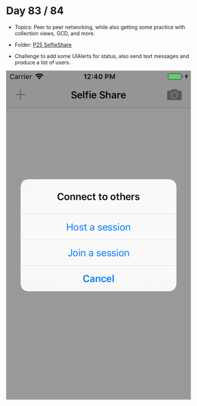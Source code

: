 # Day 83 / 84

- Topics: Peer to peer networking, while also getting some practice with collection views, GCD, and more.

- Folder: [P25 SelfieShare](https://github.com/JulesMoorhouse/100DaysOfSwift/tree/master/P25%20SelfieShare/SelfieShare)

- Challenge to add some UIAlerts for status, also send text messages and produce a list of users.

<img src="../Images/day83-p25.png">